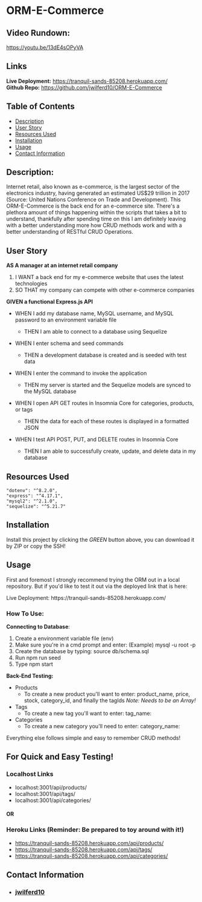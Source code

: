 # ORM-E-Commerce

## Video Rundown:

https://youtu.be/13dE4sOPyVA

## Links
**Live Deployment:** https://tranquil-sands-85208.herokuapp.com/
<br>
**Github Repo:** https://github.com/jwilferd10/ORM-E-Commerce

## Table of Contents 
  - [Description](#description)
  - [User Story](#user-story)
  - [Resources Used](#resources-used)
  - [Installation](#installation)
  - [Usage](#usage)
  - [Contact Information](#contact-information)

## Description:
Internet retail, also known as e-commerce, is the largest sector of the electronics industry, having generated an estimated US$29 trillion in 2017 (Source: United Nations Conference on Trade and Development). This ORM-E-Commerce is the back end for an e-commerce site. There's a plethora amount of things happening within the scripts that takes a bit to understand, thankfully after spending time on this I am definitely leaving with a better understanding more how CRUD methods work and with a better understanding of RESTful CRUD Operations.

## User Story
**AS A manager at an internet retail company**
1. I WANT a back end for my e-commerce website that uses the latest technologies
2. SO THAT my company can compete with other e-commerce companies

**GIVEN a functional Express.js API**

- WHEN I add my database name, MySQL username, and MySQL password to an environment variable file
  - THEN I am able to connect to a database using Sequelize

- WHEN I enter schema and seed commands
  - THEN a development database is created and is seeded with test data

- WHEN I enter the command to invoke the application
  - THEN my server is started and the Sequelize models are synced to the MySQL database

- WHEN I open API GET routes in Insomnia Core for categories, products, or tags
  - THEN the data for each of these routes is displayed in a formatted JSON

- WHEN I test API POST, PUT, and DELETE routes in Insomnia Core
  - THEN I am able to successfully create, update, and delete data in my database

## Resources Used

    "dotenv": "^8.2.0",
    "express": "^4.17.1",
    "mysql2": "^2.1.0",
    "sequelize": "^5.21.7"

## Installation
Install this project by clicking the *GREEN* button above, you can download it by ZIP or copy the SSH!

## Usage
<p>First and foremost I strongly recommend trying the ORM out in a local repository. But if you'd like to test it out via the deployed link that is here:</p>

<p> Live Deployment: https://tranquil-sands-85208.herokuapp.com/ </p>

### How To Use: 
**Connecting to Database**: <br>
1. Create a environment variable file (env)
2. Make sure you're in a cmd prompt and enter: (Example) mysql -u root -p <br>
3. Create the database by typing: source db/schema.sql <br>
4. Run npm run seed
5. Type npm start

**Back-End Testing:**
- Products
  - To create a new product you'll want to enter: product_name, price, stock, category_id, and finally the tagIds *Note: Needs to be an Array!*
- Tags
  - To create a new tag you'll want to enter: tag_name: 
- Categories
  - To create a new category you'll need to enter: category_name:

Everything else follows simple and easy to remember CRUD methods! 
 
 ## For Quick and Easy Testing!
 
 ### Localhost Links 
 - localhost:3001/api/products/
 - localhost:3001/api/tags/
 - localhost:3001/api/categories/
 #### **OR** 
 ### Heroku Links (Reminder: Be prepared to toy around with it!)
 - https://tranquil-sands-85208.herokuapp.com/api/products/
 - https://tranquil-sands-85208.herokuapp.com/api/tags/
 - https://tranquil-sands-85208.herokuapp.com/api/categories/

## Contact Information
- ### [jwilferd10](https://github.com/jwilferd10)

